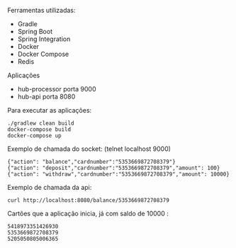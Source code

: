 Ferramentas utilizadas:
- Gradle
- Spring Boot
- Spring Integration
- Docker
- Docker Compose
- Redis


Aplicações 
    
- hub-processor porta 9000
- hub-api porta 8080
    

Para executar as aplicações: 

    ./gradlew clean build
    docker-compose build
    docker-compose up

Exemplo de chamada do socket: (telnet localhost 9000)

    {"action": "balance","cardnumber":"5353669872708379"}
    {"action": "deposit","cardnumber":"5353669872708379","amount": 100}
    {"action": "withdraw","cardnumber":"5353669872708379","amount": 10000}

Exemplo de chamada da api:
    
    curl http://localhost:8080/balance/5353669872708379


Cartões que a aplicação inicia, já com saldo de 10000 :
    
    5418973351426930
    5353669872708379
    5205050805006365
